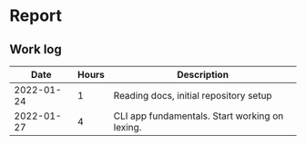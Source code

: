 # Report

## Work log

| Date       | Hours | Description                                    |
| ---------- | ----- | ---------------------------------------------- |
| 2022-01-24 | 1     | Reading docs, initial repository setup         |
| 2022-01-27 | 4     | CLI app fundamentals. Start working on lexing. |


